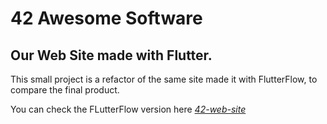 # 42 Awesome Software

## Our Web Site made with Flutter.

This small project is a refactor of the same site made it with FlutterFlow, to compare the final product. 

You can check the FLutterFlow version here *[42-web-site](https://github.com/42-Awesome-Software/42-Web-Site)*


